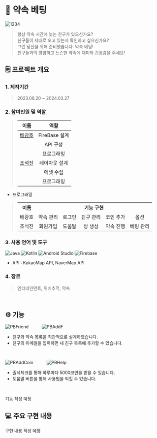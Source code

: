 # 📱 약속 베팅
![1234](https://github.com/cho-stone/Promise-bet/assets/74195857/03cd2e3a-390b-4ea1-a8f9-cbe3070d3043)
> 항상 약속 시간에 늦는 친구가 있으신가요?  
> 친구들이 제대로 오고 있는지 확인하고 싶으신가요?  
> 그런 당신을 위해 준비했습니다. 약속 베팅!  
> 친구들과의 평범하고 느슨한 약속에 재미와 긴장감을 주세요!  
## 🗒 프로젝트 개요
### 1. 제작기간
> 2023.06.20 ~ 2024.03.27
### 2. 참여인원 및 역할
> |이름|역할|
> |:------:|:---:|
> |[배광호](https://github.com/kangho1117)|FireBase 설계|
> | |API 구성|
> | |프로그래밍|
> |[조석진](https://github.com/cho-stone)|레이아웃 설계|
> | |에셋 수집|
> | |프로그래밍|
* 프로그래밍
> <table>
>  <tr>
>    <th align="center">이름</th>
>    <th colspan="5" align="center">기능 구현</th>
>  </tr>
>  <tr>
>    <td align="center">배광호</td>
>    <td align="center">약속 관리</td>
>    <td align="center">로그인</td>
>    <td align="center">친구 관리</td>
>    <td align="center">코인 추가</td>
>    <td align="center">옵션</td>
>  </tr>
>  <tr>
>    <td align="center">조석진</td>
>    <td align="center">회원가입</td>
>    <td align="center">도움말</td>
>    <td align="center">방 생성</td>
>    <td align="center">약속 진행</td>
>    <td align="center">베팅 관리</td>
>  </tr>
> </table>

### 3. 사용 언어 및 도구
![Java](https://img.shields.io/badge/java-%23ED8B00.svg?style=for-the-badge&logo=openjdk&logoColor=white) ![Kotlin](https://img.shields.io/badge/kotlin-%237F52FF.svg?style=for-the-badge&logo=kotlin&logoColor=white) ![Android Studio](https://img.shields.io/badge/android%20studio-346ac1?style=for-the-badge&logo=android%20studio&logoColor=white) ![Firebase](https://img.shields.io/badge/firebase-a08021?style=for-the-badge&logo=firebase&logoColor=ffcd34)  
* API : KakaoMap API, NaverMap API
### 4. 장르
> 엔터테인먼트, 위치추적, 약속
<br>

## ⚙ 기능
![PBFriend](https://github.com/cho-stone/Promise-bet/assets/74195857/b2446858-d10f-498c-90c7-6d06a3704f26) &nbsp; &nbsp; &nbsp; &nbsp; &nbsp; ![PBAddF](https://github.com/cho-stone/Promise-bet/assets/74195857/73a505f6-2498-4f3f-a5be-cc89e5aaf9f5)  
* 친구와 약속 목록을 직관적으로 설계하였습니다.
* 친구의 이메일을 입력하면 내 친구 목록에 추가할 수 있습니다.
<br>

![PBAddCoin](https://github.com/cho-stone/Promise-bet/assets/74195857/3f1ef552-1611-4c7b-9af3-7e82470809ac) &nbsp; &nbsp; &nbsp; &nbsp; &nbsp; ![PBHelp](https://github.com/cho-stone/Promise-bet/assets/74195857/586ca585-6288-406a-9bd8-f31cea9fd73c)
* 출석체크를 통해 하루마다 5000코인을 받을 수 있습니다.
* 도움말 버튼을 통해 사용법을 익힐 수 있습니다.
<br>


기능 작성 예정
<br>

## 💻 주요 구현 내용
구현 내용 작성 예정
